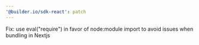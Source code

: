 ```yaml
---
'@builder.io/sdk-react': patch
---
```


Fix: use eval("require") in favor of node:module import to avoid issues when bundling in Nextjs
